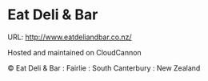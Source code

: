 # Eat Deli & Bar

URL: http://www.eatdeliandbar.co.nz/

Hosted and maintained on CloudCannon

&copy; Eat Deli & Bar : Fairlie : South Canterbury : New Zealand